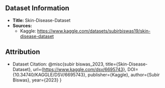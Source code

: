 ## Dataset Information

- **Title:** Skin-Disease-Dataset
- **Sources:** 
  - Kaggle: https://www.kaggle.com/datasets/subirbiswas19/skin-disease-dataset
 

## Attribution

- Dataset Citation:
 @misc{subir biswas_2023,
	title={Skin-Disease-Dataset},
	url={https://www.kaggle.com/dsv/6695743},
	DOI={10.34740/KAGGLE/DSV/6695743},
	publisher={Kaggle},
	author={Subir Biswas},
	year={2023}
}
